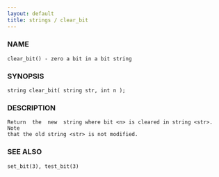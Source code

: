 ```yaml
---
layout: default
title: strings / clear_bit
---
```


### NAME

    clear_bit() - zero a bit in a bit string

### SYNOPSIS

    string clear_bit( string str, int n );

### DESCRIPTION

    Return  the  new  string where bit <n> is cleared in string <str>. Note
    that the old string <str> is not modified.

### SEE ALSO

    set_bit(3), test_bit(3)

